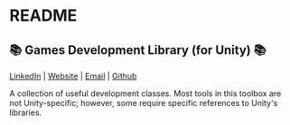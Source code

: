 # README

## :books: Games Development Library (for Unity) :books:

[LinkedIn](http://www.linkedin.com/in/kevin-barr1988) | [Website](http://kjb88.github.io) | [Email](mailto:kevinbarr.business@gmail.com) | [Github](https://github.com/KJB88)

A collection of useful development classes. Most tools in this toolbox are not Unity-specific; however, some require specific references to Unity's libraries.
